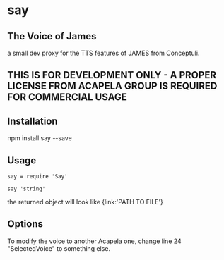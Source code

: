 say
===

## The Voice of James

a small dev proxy for the TTS features of JAMES from Conceptuli.

## THIS IS FOR DEVELOPMENT ONLY - A PROPER LICENSE FROM ACAPELA GROUP IS REQUIRED FOR COMMERCIAL USAGE


## Installation
  
  npm install say --save

## Usage

  ````
  say = require 'Say'

  say 'string'

  ````

  the returned object will look like {link:'PATH TO FILE'}


## Options

To modify the voice to another Acapela one, change line 24 "SelectedVoice" to something else.





